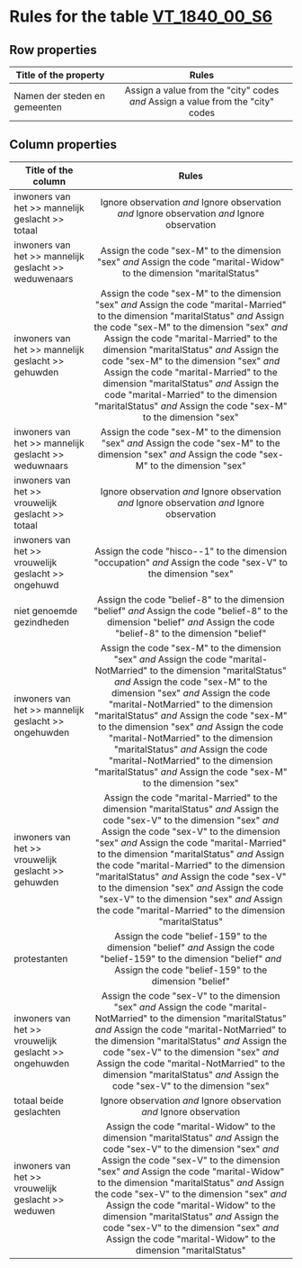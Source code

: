 # Rules for the table [VT_1840_00_S6](https://github.com/cgueret/DataDump/blob/master/xls-marked/VT_1840_00_S6_marked.xls?raw=true)
## Row properties
| Title of the property | Rules |
| --------------------- |:-----:|
| Namen der steden en gemeenten | Assign a value from the "city" codes *and* Assign a value from the "city" codes |
## Column properties
| Title of the column | Rules |
| --------------------- |:-----:|
| inwoners van het >> mannelijk geslacht >> totaal | Ignore observation *and* Ignore observation *and* Ignore observation *and* Ignore observation |
| inwoners van het >> mannelijk geslacht >> weduwenaars | Assign the code "sex-M" to the dimension "sex" *and* Assign the code "marital-Widow" to the dimension "maritalStatus" |
| inwoners van het >> mannelijk geslacht >> gehuwden | Assign the code "sex-M" to the dimension "sex" *and* Assign the code "marital-Married" to the dimension "maritalStatus" *and* Assign the code "sex-M" to the dimension "sex" *and* Assign the code "marital-Married" to the dimension "maritalStatus" *and* Assign the code "sex-M" to the dimension "sex" *and* Assign the code "marital-Married" to the dimension "maritalStatus" *and* Assign the code "marital-Married" to the dimension "maritalStatus" *and* Assign the code "sex-M" to the dimension "sex" |
| inwoners van het >> mannelijk geslacht >> weduwnaars | Assign the code "sex-M" to the dimension "sex" *and* Assign the code "sex-M" to the dimension "sex" *and* Assign the code "sex-M" to the dimension "sex" |
| inwoners van het >> vrouwelijk geslacht >> totaal | Ignore observation *and* Ignore observation *and* Ignore observation *and* Ignore observation |
| inwoners van het >> vrouwelijk geslacht >> ongehuwd | Assign the code "hisco--1" to the dimension "occupation" *and* Assign the code "sex-V" to the dimension "sex" |
| niet genoemde gezindheden | Assign the code "belief-8" to the dimension "belief" *and* Assign the code "belief-8" to the dimension "belief" *and* Assign the code "belief-8" to the dimension "belief" |
| inwoners van het >> mannelijk geslacht >> ongehuwden | Assign the code "sex-M" to the dimension "sex" *and* Assign the code "marital-NotMarried" to the dimension "maritalStatus" *and* Assign the code "sex-M" to the dimension "sex" *and* Assign the code "marital-NotMarried" to the dimension "maritalStatus" *and* Assign the code "sex-M" to the dimension "sex" *and* Assign the code "marital-NotMarried" to the dimension "maritalStatus" *and* Assign the code "marital-NotMarried" to the dimension "maritalStatus" *and* Assign the code "sex-M" to the dimension "sex" |
| inwoners van het >> vrouwelijk geslacht >> gehuwden | Assign the code "marital-Married" to the dimension "maritalStatus" *and* Assign the code "sex-V" to the dimension "sex" *and* Assign the code "sex-V" to the dimension "sex" *and* Assign the code "marital-Married" to the dimension "maritalStatus" *and* Assign the code "marital-Married" to the dimension "maritalStatus" *and* Assign the code "sex-V" to the dimension "sex" *and* Assign the code "sex-V" to the dimension "sex" *and* Assign the code "marital-Married" to the dimension "maritalStatus" |
| protestanten | Assign the code "belief-159" to the dimension "belief" *and* Assign the code "belief-159" to the dimension "belief" *and* Assign the code "belief-159" to the dimension "belief" |
| inwoners van het >> vrouwelijk geslacht >> ongehuwden | Assign the code "sex-V" to the dimension "sex" *and* Assign the code "marital-NotMarried" to the dimension "maritalStatus" *and* Assign the code "marital-NotMarried" to the dimension "maritalStatus" *and* Assign the code "sex-V" to the dimension "sex" *and* Assign the code "marital-NotMarried" to the dimension "maritalStatus" *and* Assign the code "sex-V" to the dimension "sex" |
| totaal beide geslachten | Ignore observation *and* Ignore observation *and* Ignore observation |
| inwoners van het >> vrouwelijk geslacht >> weduwen | Assign the code "marital-Widow" to the dimension "maritalStatus" *and* Assign the code "sex-V" to the dimension "sex" *and* Assign the code "sex-V" to the dimension "sex" *and* Assign the code "marital-Widow" to the dimension "maritalStatus" *and* Assign the code "sex-V" to the dimension "sex" *and* Assign the code "marital-Widow" to the dimension "maritalStatus" *and* Assign the code "sex-V" to the dimension "sex" *and* Assign the code "marital-Widow" to the dimension "maritalStatus" |

